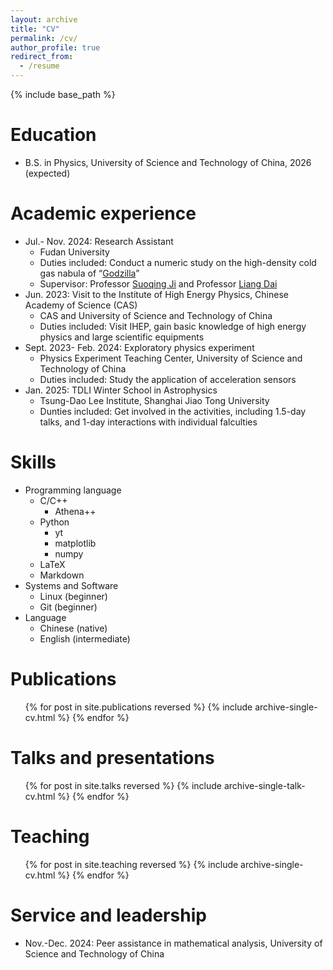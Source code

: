 ```yaml
---
layout: archive
title: "CV"
permalink: /cv/
author_profile: true
redirect_from:
  - /resume
---
```


{% include base_path %}

Education
======
* B.S. in Physics, University of Science and Technology of China, 2026 (expected)

Academic experience
======
* Jul.- Nov. 2024: Research Assistant
  * Fudan University
  * Duties included: Conduct a numeric study on the high-density cold gas nabula of “[Godzilla](https://arxiv.org/abs/2404.10755)”
  * Supervisor: Professor [Suoqing Ji](https://astro.fudan.edu.cn/astro_en/7d/74/c45747a687476/page.htm) and Professor [Liang Dai](https://physics.berkeley.edu/people/faculty/liang-dai)
* Jun. 2023: Visit to the Institute of High Energy Physics, Chinese Academy of Science (CAS)
  * CAS and University of Science and Technology of China
  * Duties included: Visit IHEP, gain basic knowledge of high energy physics and large scientific equipments
* Sept. 2023- Feb. 2024: Exploratory physics experiment
  * Physics Experiment Teaching Center, University of Science and Technology of China
  * Duties included: Study the application of acceleration sensors
* Jan. 2025: TDLI Winter School in Astrophysics
  * Tsung-Dao Lee Institute, Shanghai Jiao Tong University
  * Dunties included: Get involved in the activities, including 1.5-day talks, and 1-day interactions with individual falculties

Skills
======
* Programming language
  * C/C++
    * Athena++
  * Python
    * yt
    * matplotlib
    * numpy
  * LaTeX
  * Markdown
* Systems and Software
  * Linux (beginner)
  * Git (beginner)
* Language
  * Chinese (native)
  * English (intermediate)

Publications
======
  <ul>{% for post in site.publications reversed %}
    {% include archive-single-cv.html %}
  {% endfor %}</ul>
  
Talks and presentations
======
  <ul>{% for post in site.talks reversed %}
    {% include archive-single-talk-cv.html  %}
  {% endfor %}</ul>
  
Teaching
======
  <ul>{% for post in site.teaching reversed %}
    {% include archive-single-cv.html %}
  {% endfor %}</ul>
  
Service and leadership
======
* Nov.-Dec. 2024: Peer assistance in mathematical analysis, University of Science and Technology of China
